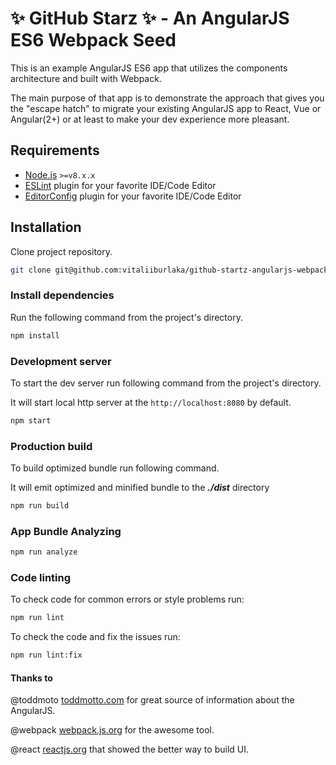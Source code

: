 # ✨ GitHub Starz ✨ - An AngularJS ES6 Webpack Seed

This is an example AngularJS ES6 app that utilizes the components architecture
and built with Webpack.

The main purpose of that app is to demonstrate the approach that gives you the "escape hatch"
to migrate your existing AngularJS app to React, Vue or Angular(2+) or at least to make your dev experience more pleasant.

## Requirements

- [Node.js](https://nodejs.org/en/) `>=v8.x.x`
- [ESLint](http://eslint.org/) plugin for your favorite IDE/Code Editor
- [EditorConfig](http://editorconfig.org/) plugin for your favorite IDE/Code Editor

## Installation

Clone project repository.

```bash
git clone git@github.com:vitaliiburlaka/github-startz-angularjs-webpack.git
```

### Install dependencies

Run the following command from the project's directory.

```bash
npm install
```

### Development server

To start the dev server run following command from the project's directory.

It will start local http server at the `http://localhost:8080` by default.

```bash
npm start
```

### Production build

To build optimized bundle run following command.

It will emit optimized and minified bundle to the **_./dist_** directory

```bash
npm run build
```

### App Bundle Analyzing

```bash
npm run analyze
```

### Code linting

To check code for common errors or style problems run:

```bash
npm run lint
```

To check the code and fix the issues run:

```bash
npm run lint:fix
```

#### Thanks to

@toddmoto [toddmotto.com](https://toddmotto.com/) for great source of information about the AngularJS.

@webpack [webpack.js.org](https://webpack.js.org/) for the awesome tool.

@react [reactjs.org](https://reactjs.org/) that showed the better way to build UI.
